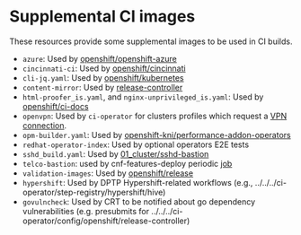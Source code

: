 # Supplemental CI images

These resources provide some supplemental images to be used in CI builds.
- `azure`: Used by [openshift/openshift-azure](../../../ci-operator/config/openshift/openshift-azure)
- `cincinnati-ci`: Used by [openshift/cincinnati](../../../ci-operator/config/openshift/cincinnati)
- `cli-jq.yaml`: Used by [openshift/kubernetes](../../ci-operator/config/openshift/kubernetes)
- `content-mirror`: Used by [release-controller](../../build-clusters/common/release-controller)
- `html-proofer_is.yaml`, and `nginx-unprivileged_is.yaml`: Used by [openshift/ci-docs](../../ci-operator/config/openshift/ci-docs)
- `openvpn`: Used by `ci-operator` for clusters profiles which request a [VPN connection](https://docs.ci.openshift.org/docs/architecture/step-registry/#vpn-connection).
- `opm-builder.yaml`: Used by [openshift-kni/performance-addon-operators](../../../ci-operator/config/openshift-kni/performance-addon-operators)
- `redhat-operator-index`: Used by optional operators E2E tests
- `sshd_build.yaml`: Used by [01_cluster/sshd-bastion](../../../clusters/build-clusters/01_cluster/sshd-bastion)
- `telco-bastion`: used by cnf-features-deploy periodic [job](../../../ci-operator/config/openshift-kni/cnf-features-deploy/)
- `validation-images`: Used by [openshift/release](../../../ci-operator/config/openshift/release)
- `hypershift`: Used by DPTP Hypershift-related workflows (e.g., ../../../ci-operator/step-registry/hypershift/hive)
- `govulncheck`: Used by CRT to be notified about go dependency vulnerabilities (e.g. presubmits for ../../../ci-operator/config/openshift/release-controller)
